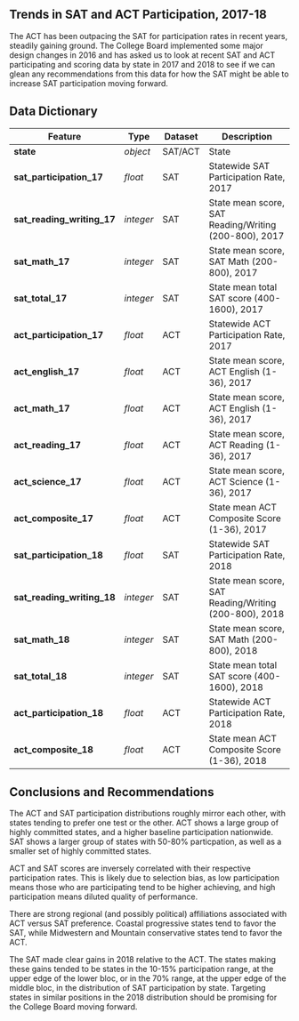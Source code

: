 ## Trends in SAT and ACT Participation, 2017-18

The ACT has been outpacing the SAT for participation rates in recent years, steadily gaining ground.  The College Board implemented some major design changes in 2016 and has asked us to look at recent SAT and ACT participating and scoring data by state in 2017 and 2018 to see if we can glean any recommendations from this data for how the SAT might be able to increase SAT participation moving forward.

## Data Dictionary

|Feature|Type|Dataset|Description|
|---|---|---|---|
|**state**|*object*|SAT/ACT|State|
|**sat_participation_17**|*float*|SAT|Statewide SAT Participation Rate, 2017|
|**sat_reading_writing_17**|*integer*|SAT|State mean score, SAT Reading/Writing (200-800), 2017|
|**sat_math_17**|*integer*|SAT|State mean score, SAT Math (200-800), 2017|
|**sat_total_17**|*integer*|SAT|State mean total SAT score (400-1600), 2017|
|**act_participation_17**|*float*|ACT|Statewide ACT Participation Rate, 2017|
|**act_english_17**|*float*|ACT|State mean score, ACT English (1-36), 2017|
|**act_math_17**|*float*|ACT|State mean score, ACT English (1-36), 2017|
|**act_reading_17**|*float*|ACT|State mean score, ACT Reading (1-36), 2017|
|**act_science_17**|*float*|ACT|State mean score, ACT Science (1-36), 2017|
|**act_composite_17**|*float*|ACT|State mean ACT Composite Score (1-36), 2017|
|**sat_participation_18**|*float*|SAT|Statewide SAT Participation Rate, 2018|
|**sat_reading_writing_18**|*integer*|SAT|State mean score, SAT Reading/Writing (200-800), 2018|
|**sat_math_18**|*integer*|SAT|State mean score, SAT Math (200-800), 2018|
|**sat_total_18**|*integer*|SAT|State mean total SAT score (400-1600), 2018|
|**act_participation_18**|*float*|ACT|Statewide ACT Participation Rate, 2018|
|**act_composite_18**|*float*|ACT|State mean ACT Composite Score (1-36), 2018|

## Conclusions and Recommendations

The ACT and SAT participation distributions roughly mirror each other, with states tending to prefer one test or the other. ACT shows a large group of highly committed states, and a higher baseline participation nationwide.  SAT shows a larger group of states with 50-80% particpation, as well as a smaller set of highly committed states.

ACT and SAT scores are inversely correlated with their respective participation rates.  This is likely due to selection bias, as low participation means those who are participating tend to be higher achieving, and high participation means diluted quality of performance.

There are strong regional (and possibly political) affiliations associated with ACT versus SAT preference.  Coastal progressive states tend to favor the SAT, while Midwestern and Mountain conservative states tend to favor the ACT.

The SAT made clear gains in 2018 relative to the ACT.  The states making these gains tended to be states in the 10-15% participation range, at the upper edge of the lower bloc, or in the 70% range, at the upper edge of the middle bloc, in the distribution of SAT participation by state.  Targeting states in similar positions in the 2018 distribution should be promising  for the College Board moving forward.
